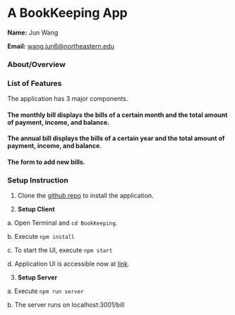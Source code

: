 # A BookKeeping App 

**Name:**  Jun Wang

**Email:**  wang.jun6@northeastern.edu

### About/Overview


### List of Features

The application has 3 major components.

#### The monthly bill displays the bills of a certain month and the total amount of payment, income, and balance.
#### The annual bill displays the bills of a certain year and the total amount of payment, income, and balance.
#### The form to add new bills.

### Setup Instruction

1. Clone the [github repo]([https://github.com/JuneWprog/BookKeeping]) to install the application.

2. **Setup Client**

a. Open Terminal and ```cd BookKeeping```.

b. Execute ```npm install```

c. To start the UI, execute ```npm start```

d. Application UI is accessible now at [link](http://localhost:3000/).

3. **Setup Server**
 
a. Execute ```npm run server```

b. The server runs on localhost:3001/bill 


